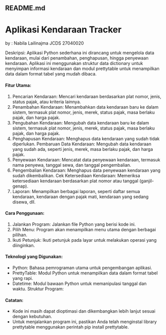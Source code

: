 ## README.md
# Aplikasi Kendaraan Tracker
by : Nabila Lailinajma JCDS 27040020

Deskripsi:
Aplikasi Python sederhana ini dirancang untuk mengelola data kendaraan, mulai dari penambahan, penghapusan, hingga penyewaan kendaraan. Aplikasi ini menggunakan struktur data dictionary untuk menyimpan informasi kendaraan dan modul prettytable untuk menampilkan data dalam format tabel yang mudah dibaca.

#### Fitur Utama:
1. Pencarian Kendaraan: Mencari kendaraan berdasarkan plat nomor, jenis, status pajak, atau kriteria lainnya.
2. Penambahan Kendaraan: Menambahkan data kendaraan baru ke dalam sistem, termasuk plat nomor, jenis, merek, status pajak, masa berlaku pajak, dan harga pajak.
3. Pengubahan Kendaraan: Mengubah data kendaraan baru ke dalam sistem, termasuk plat nomor, jenis, merek, status pajak, masa berlaku pajak, dan harga pajak.
4. Penghapusan Kendaraan: Menghapus data kendaraan yang sudah tidak diperlukan.
Pembaruan Data Kendaraan: Mengubah data kendaraan yang sudah ada, seperti jenis, merek, masa berlaku pajak, dan harga pajak.
5. Penyewaan Kendaraan: Mencatat data penyewaan kendaraan, termasuk nama penyewa, tanggal sewa, dan tanggal pengembalian.
6. Pengembalian Kendaraan: Menghapus data penyewaan kendaraan yang sudah dikembalikan.
Cek Ketersediaan Kendaraan: Memeriksa ketersediaan kendaraan berdasarkan plat nomor atau tanggal (ganjil-genap).
7. Laporan: Menampilkan berbagai laporan, seperti daftar semua kendaraan, kendaraan dengan pajak mati, kendaraan yang sedang disewa, dll.

#### Cara Penggunaan:
1. Jalankan Program: Jalankan file Python yang berisi kode ini.
2. Pilih Menu: Program akan menampilkan menu utama dengan berbagai pilihan.
3. Ikuti Petunjuk: Ikuti petunjuk pada layar untuk melakukan operasi yang diinginkan.

#### Teknologi yang Digunakan:
- Python: Bahasa pemrograman utama untuk pengembangan aplikasi.
- PrettyTable: Modul Python untuk menampilkan data dalam format tabel yang rapi.
- Datetime: Modul bawaan Python untuk memanipulasi tanggal dan waktu.
Struktur Program:

#### Catatan:
- Kode ini masih dapat dioptimasi dan dikembangkan lebih lanjut sesuai dengan kebutuhan.
- Untuk menjalankan program ini, pastikan Anda telah menginstal library prettytable menggunakan perintah pip install prettytable.
